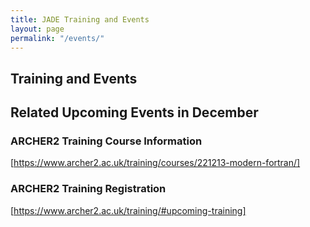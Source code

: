 ```yaml
---
title: JADE Training and Events
layout: page
permalink: "/events/"
---
```


Training and Events
-------------------
## Related Upcoming Events in December 

### ARCHER2 Training Course Information 
[https://www.archer2.ac.uk/training/courses/221213-modern-fortran/]
<br>

### ARCHER2 Training Registration 
[https://www.archer2.ac.uk/training/#upcoming-training]
